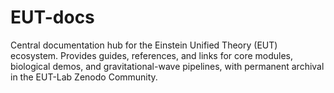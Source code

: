 # EUT-docs
Central documentation hub for the Einstein Unified Theory (EUT) ecosystem. Provides guides, references, and links for core modules, biological demos, and gravitational-wave pipelines, with permanent archival in the EUT-Lab Zenodo Community.
